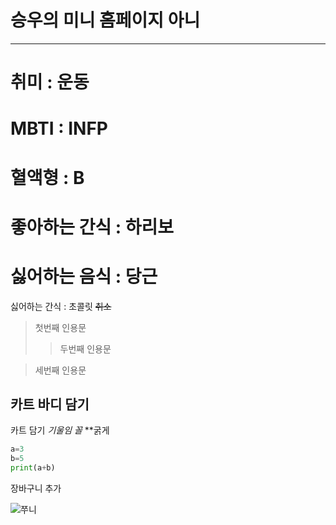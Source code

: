 # 승우의 미니 홈페이지 아니
---
# 취미 : 운동 
# MBTI : INFP 
# 혈액형 : B 
# 좋아하는 간식 : 하리보 
# 싫어하는 음식 : 당근
싫어하는 간식 : 초콜릿
~~취소~~
> 첫번째 인용문
>>두번째 인용문

>세번째 인용문
## 카트 바디 담기
카트 담기
*기울임 꼴*
**굵게
```python
a=3
b=5
print(a+b)
```

장바구니 추가 

![쭈니](https://github.com/user-attachments/assets/9d43518a-f118-40c8-848e-cd8417808d9b)
